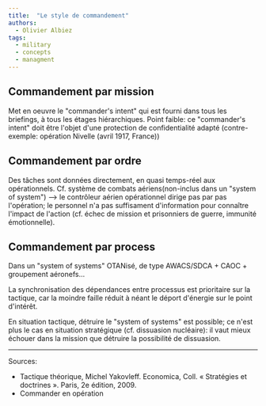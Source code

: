 ```yaml
---
title:  "Le style de commandement"
authors:
  - Olivier Albiez
tags:
  - military
  - concepts
  - managment
---
```



## Commandement par mission

Met en oeuvre le "commander's intent" qui est fourni dans tous les briefings, à tous les étages hiérarchiques. Point faible: ce "commander's intent" doit être l'objet d'une protection de confidentialité adapté (contre-exemple: opération Nivelle (avril 1917, France))


## Commandement par ordre

Des tâches sont données directement, en quasi temps-réel aux opérationnels. Cf. système de combats aériens(non-inclus dans un "system of system") --> le contrôleur aérien opérationnel dirige pas par pas l'opération; le personnel n'a pas suffisament d'information pour connaître l'impact de l'action (cf. échec de mission et prisonniers de guerre, immunité émotionnelle).


## Commandement par process

Dans un "system of systems" OTANisé, de type AWACS/SDCA + CAOC + groupement aéronefs...

La synchronisation des dépendances entre processus est prioritaire sur la tactique, car la moindre faille réduit à néant le déport d'énergie sur le point d'intérêt.

En situation tactique, détruire le "system of systems" est possible; ce n'est plus le cas en situation stratégique (cf. dissuasion nucléaire): il vaut mieux échouer dans la mission que détruire la possibilité de dissuasion.

---
Sources:

- Tactique théorique, Michel Yakovleff. Economica, Coll. « Stratégies et doctrines ». Paris, 2e édition, 2009.
- Commander en opération
